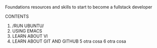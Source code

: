 Foundations resources and skills to start to become a fullstack developer

CONTENTS

1. /RUN UBUNTU/
2. USING EMACS
3. LEARN ABOUT VI
4. LEARN ABOUT GIT AND GITHUB
5 otra cosa
6 otra cosa

